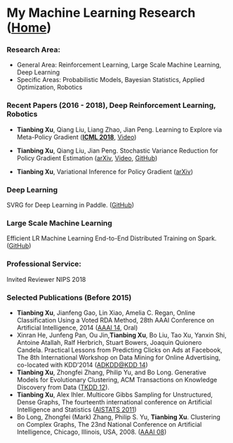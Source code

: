 # My Machine Learning Research ([Home](https://sites.google.com/view/tianbing))
### Research Area:
* General Area: Reinforcement Learning, Large Scale Machine Learning, Deep Learning 
* Specific Areas: Probabilistic Models, Bayesian Statistics, Applied Optimization, Robotics

### Recent Papers (2016 - 2018), Deep Reinforcement Learning, Robotics
* **Tianbing Xu**, Qiang Liu, Liang Zhao,  Jian Peng. Learning to Explore via Meta-Policy Gradient 
([**ICML 2018**](http://proceedings.mlr.press/v80/xu18d/xu18d.pdf), 
[Video](https://drive.google.com/drive/folders/1b6jkRUpxmKz58gWYl8VBr51OLqvds7RI))

* **Tianbing Xu**, Qiang Liu, Jian Peng.  Stochastic Variance Reduction for Policy Gradient Estimation 
([arXiv](https://arxiv.org/pdf/1710.06034.pdf),
[Video](https://drive.google.com/drive/folders/14E9yRCK8Wzbf3SqMggXa1SioJLz3gFQx),
[GitHub](https://github.com/tianbingsz/SVRG))

* **Tianbing Xu**, Variational Inference for Policy Gradient 
([arXiv](https://arxiv.org/pdf/1802.07833.pdf))

### Deep Learning
SVRG for Deep Learning in Paddle.
([GitHub](https://github.com/tianbingsz/PaddleSVRG))

### Large Scale Machine Learning
Efficient LR Machine Learning End-to-End Distributed Training on Spark.
([GitHub](https://github.com/tianbingsz/sparkLR))

### Professional Service: 
Invited Reviewer NIPS 2018     

### Selected Publications (Before 2015)
* **Tianbing Xu**, Jianfeng Gao, Lin Xiao, Amelia C. Regan, Online Classification Using a Voted RDA Method,  28th AAAI Conference on Artificial Intelligence, 2014 
([AAAI 14](https://www.microsoft.com/en-us/research/publication/online-classification-using-a-voted-rda-method/), Oral)
* Xinran He, Junfeng Pan, Ou Jin,**Tianbing Xu**, Bo Liu, Tao Xu, Yanxin Shi, Antoine Atallah, Ralf Herbrich, Stuart Bowers, Joaquin Quionero Candela. Practical Lessons from Predicting Clicks on Ads at Facebook, The 8th International Workshop on Data Mining for Online Advertising, co-located with KDD’2014 
([ADKDD@KDD 14](https://research.fb.com/publications/practical-lessons-from-predicting-clicks-on-ads-at-facebook/))
* **Tianbing Xu**, Zhongfei Zhang, Philip Yu, and Bo Long. Generative Models for Evolutionary Clustering, ACM Transactions on Knowledge Discovery from Data 
([TKDD 12](https://dl.acm.org/citation.cfm?id=2297459)).
* **Tianbing Xu**, Alex Ihler. Multicore Gibbs Sampling for Unstructured, Dense Graphs, The fourteenth international conference on Artificial Intelligence and Statistics 
([AISTATS 2011](http://proceedings.mlr.press/v15/xu11a/xu11a.pdf))
* Bo Long, Zhongfei (Mark) Zhang, Philip S. Yu, **Tianbing Xu**. Clustering on Complex Graphs, The 23nd National Conference on Artificial Intelligence, Chicago, Illinois, USA, 2008. 
([AAAI 08](https://dl.acm.org/citation.cfm?id=1620174))



